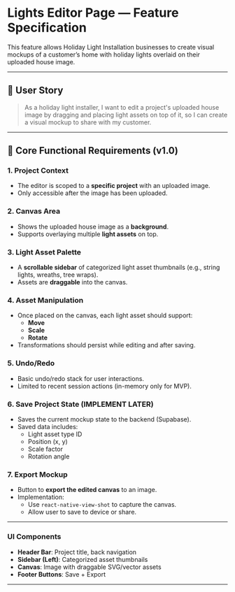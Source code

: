 # Lights Editor Page — Feature Specification

This feature allows Holiday Light Installation businesses to create visual mockups of a customer’s home with holiday lights overlaid on their uploaded house image.

---

## 🎯 User Story

> As a holiday light installer, I want to edit a project's uploaded house image by dragging and placing light assets on top of it, so I can create a visual mockup to share with my customer.

---

## 🚀 Core Functional Requirements (v1.0)

### 1. Project Context

- The editor is scoped to a **specific project** with an uploaded image.
- Only accessible after the image has been uploaded.

### 2. Canvas Area

- Shows the uploaded house image as a **background**.
- Supports overlaying multiple **light assets** on top.

### 3. Light Asset Palette

- A **scrollable sidebar** of categorized light asset thumbnails (e.g., string lights, wreaths, tree wraps).
- Assets are **draggable** into the canvas.

### 4. Asset Manipulation

- Once placed on the canvas, each light asset should support:
  - **Move**
  - **Scale**
  - **Rotate**
- Transformations should persist while editing and after saving.

### 5. Undo/Redo

- Basic undo/redo stack for user interactions.
- Limited to recent session actions (in-memory only for MVP).

### 6. Save Project State (IMPLEMENT LATER)

- Saves the current mockup state to the backend (Supabase).
- Saved data includes:
  - Light asset type ID
  - Position (x, y)
  - Scale factor
  - Rotation angle

### 7. Export Mockup

- Button to **export the edited canvas** to an image.
- Implementation:
  - Use `react-native-view-shot` to capture the canvas.
  - Allow user to save to device or share.

---

### UI Components

- **Header Bar**: Project title, back navigation
- **Sidebar (Left)**: Categorized asset thumbnails
- **Canvas**: Image with draggable SVG/vector assets
- **Footer Buttons**: Save + Export

---

